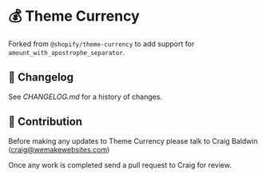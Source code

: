 # 💰 Theme Currency

Forked from `@shopify/theme-currency` to add support for `amount_with_apostrophe_separator`.

## 📅 Changelog

See *CHANGELOG.md* for a history of changes.

## 🤝 Contribution

Before making any updates to Theme Currency please talk to Craig Baldwin (craig@wemakewebsites.com)

Once any work is completed send a pull request to Craig for review.
